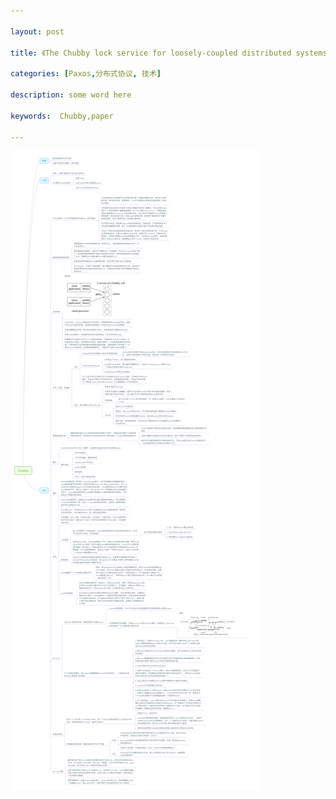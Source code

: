 ```yaml
---

layout: post

title: 《The Chubby lock service for loosely-coupled distributed systems》读后感

categories: [Paxos,分布式协议, 技术]

description: some word here

keywords:  Chubby,paper

---
```


![chubby](/assets/Chubby.png)
